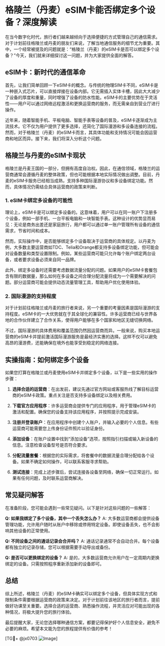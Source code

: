 # 格陵兰（丹麦）eSIM卡能否绑定多个设备？深度解读

在当今数字化时代，旅行者们越来越倾向于选择便捷的方式管理自己的通信需求。对于计划前往格陵兰或丹麦的朋友们来说，了解当地通信服务的细节尤为重要。其中，一个经常被提及的问题就是：“格陵兰（丹麦）的eSIM卡是否可以绑定多个设备？”今天，我们就来详细探讨这一问题，并为大家提供全面的解答。

## eSIM卡：新时代的通信革命

首先，让我们简单回顾一下eSIM卡的概念。与传统的物理SIM卡不同，eSIM卡是一种嵌入式芯片，可以直接焊接在设备内部。它无需插入实体卡槽，因此大大减少了设备的厚度和重量，同时增强了设备的防水性能。eSIM卡的主要优势在于灵活性——用户可以通过网络远程激活和更换运营商的服务，而无需亲自到营业厅进行操作。

近年来，随着智能手机、平板电脑、智能手表等设备的普及，eSIM卡逐渐成为主流技术。它不仅为用户提供了更多选择，还简化了国际漫游和多设备连接的流程。然而，对于格陵兰（丹麦）的eSIM卡而言，其具体功能和支持情况可能会因运营商和地区而异。接下来，我们将深入分析这个问题。

## 格陵兰与丹麦的eSIM卡现状

格陵兰是丹麦王国的一部分，但拥有高度自治权。因此，在通信领域，格陵兰的运营商通常会遵循丹麦的整体政策，但也可能根据本地实际情况做出调整。目前，丹麦的eSIM卡服务已经相当成熟，支持多种国际漫游协议和多设备绑定功能。然而，具体情况仍需结合具体运营商的政策来判断。

### 1. eSIM卡绑定多设备的可能性

理论上，eSIM卡是可以绑定多设备的。这意味着，用户可以在同一账户下注册多个设备，例如一部手机、一台平板电脑和一块智能手表。这种设计的优势显而易见：无论是商务出差还是家庭旅行，用户都可以通过单一账户管理所有设备的通信需求，节省时间和成本。

然而，实际操作中，是否能够绑定多个设备取决于运营商的具体规定。以丹麦为例，大多数主要运营商如TDC、Telia和Orange都支持多设备绑定功能，但可能会对设备数量和类型设置限制。例如，某些运营商可能只允许每个账户绑定两台设备，或者要求设备必须来自同一品牌。

此外，绑定多设备时还需要考虑数据流量分配的问题。如果用户的eSIM卡套餐包含有限的数据量，那么如何在多设备之间合理分配流量将成为一个需要解决的问题。部分运营商可能会提供动态流量管理工具，帮助用户优化使用体验。

### 2. 国际漫游的支持程度

对于计划前往格陵兰或丹麦的旅行者来说，另一个重要的考量因素是国际漫游的支持程度。eSIM卡的一大优势就在于其全球化的兼容性。许多运营商已经与世界各地的合作伙伴建立了合作关系，使得用户能够在多个国家和地区无缝切换网络。

不过，国际漫游的具体费用和覆盖范围仍然因运营商而异。一般来说，购买本地运营商的eSIM卡并提前激活国际漫游服务是最经济实惠的选择。这样不仅可以避免高昂的漫游费，还能确保在境外也能享受到稳定的网络连接。

## 实操指南：如何绑定多个设备

如果您打算在格陵兰或丹麦使用eSIM卡并绑定多个设备，以下是一些实用的操作步骤：

1. **选择合适的运营商**：在出发前，建议先通过官方网站或客服热线了解目标运营商的eSIM卡政策。重点关注是否支持多设备绑定以及相关费用。

2. **下载官方应用程序**：许多运营商会提供专门的应用程序，用于管理eSIM卡的激活和配置。确保您的设备支持该应用程序，并按照提示完成安装。

3. **注册并登录账户**：在应用程序中创建个人账户，并输入必要的个人信息。有些运营商可能需要您上传身份证件照片以验证身份。

4. **添加设备**：在账户设置中找到“添加设备”选项，按照指引扫描或输入新设备的信息。注意检查设备型号是否符合要求。

5. **分配流量套餐**：根据您的实际需求，将套餐中的数据流量合理分配给各个设备。如果不确定如何操作，可以联系客服寻求帮助。

6. **测试连接**：完成上述步骤后，尝试连接各设备至网络，确保一切正常运行。如果有任何问题，及时联系运营商解决。

## 常见疑问解答

在准备阶段，您可能会遇到一些常见疑问。以下是针对这些问题的一些解答：

**Q: 如果我绑定了多个设备，其中一个丢失怎么办？**
A: 大多数运营商都会提供设备管理功能，允许用户随时从账户中移除或停用特定设备。即使设备丢失，也不会影响其他设备的正常使用。

**Q: 不同设备之间的通话记录会合并吗？**
A: 通话记录通常不会自动合并。每个设备都有独立的记录存储，您可以根据需要手动导出或备份。

**Q: 是否可以更换绑定的设备？**
A: 是的，大多数运营商允许用户在一定周期内更换绑定的设备。只需按照程序重新添加新的设备即可。

## 总结

综上所述，格陵兰（丹麦）的eSIM卡确实可以绑定多个设备，但具体实现方式和限制条件需要根据运营商的政策来决定。对于计划前往该地区的旅行者而言，提前做好功课至关重要。选择合适的运营商、熟悉操作流程，并灵活应对可能出现的各种情况，将极大提升您的旅行体验。

最后提醒大家，无论您选择哪种通信方案，都要记得保护好个人信息安全，避免不必要的麻烦。希望本文能为您的旅程提供有价值的参考！

[TG💪+ @jx0703 ![Image](https://github.com/user-attachments/assets/dbca1d08-cadb-493c-b0ec-ad6f7a83f270)]